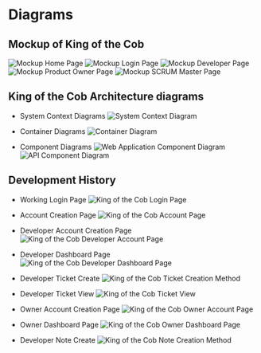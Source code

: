 # Diagrams

## Mockup of King of the Cob
![Mockup Home Page](/docs/images/project/MockHome.png "Mockup Home Page Diagram")
![Mockup Login Page](/docs/images/project/MockLogin.png "Mockup Login Page Diagram")
![Mockup Developer Page](/docs/images/project/MockDeveloper.png "Mockup Developer Page Diagram")
![Mockup Product Owner Page](/docs/images/project/MockProductOwner.png "Mockup Product Owner Page Diagram")
![Mockup SCRUM Master Page](/docs/images/project/MockSCRUMMaster.png "Mockup SCRUM Master Page Diagram")


## King of the Cob Architecture diagrams

* System Context Diagrams
![System Context Diagram](/docs/images/project/SCK.png "System Context Diagram")

* Container Diagrams
![Container Diagram](/docs/images/project/CDK.png "Container Diagram")

* Component Diagrams
![Web Application Component Diagram](/docs/images/project/CDWA.png "Web Application Component Diagram")
![API Component Diagram](/docs/images/project/CDAPI.png "API Component Diagram")


## Development History

* Working Login Page
![King of the Cob Login Page](/docs/images/project/StartPage.png "King of the Cob Start Page")

* Account Creation Page
![King of the Cob Account Page](/docs/images/project/AccountPage.png "King of the Cob Account Page")

* Developer Account Creation Page
![King of the Cob Developer Account Page](/docs/images/project/DeveloperSignUp.png "King of the Cob Developer Account Page")

* Developer Dashboard Page
![King of the Cob Developer Dashboard Page](/docs/images/project/DeveloperDashboard.png "King of the Cob Developer Dashboard")

* Developer Ticket Create
![King of the Cob Ticket Creation Method](/docs/images/project/DeveloperTicketCreation.png "King of the Cob Developer Ticket Create")

* Developer Ticket View
![King of the Cob Ticket View](/docs/images/project/DeveloperTicketView.png "King of the Cob Developer Ticket View")

* Owner Account Creation Page
![King of the Cob Owner Account Page](/docs/images/project/OwnerSignUp.png "King of the Cob Owner Account Page")

* Owner Dashboard Page
![King of the Cob Owner Dashboard Page](/docs/images/project/OwnerDashboard.png "King of the Cob Owner Dashboard")

* Developer Note Create
![King of the Cob Note Creation Method](/docs/images/project/OwnerNoteCreation.png "King of the Cob Owner Note Create")
